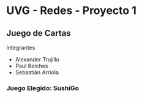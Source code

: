 # UVG - Redes - Proyecto 1
## Juego de Cartas
Integrantes
- Alexander Trujillo
- Paul Belches
- Sebastián Arriola

### Juego Elegido: SushiGo
